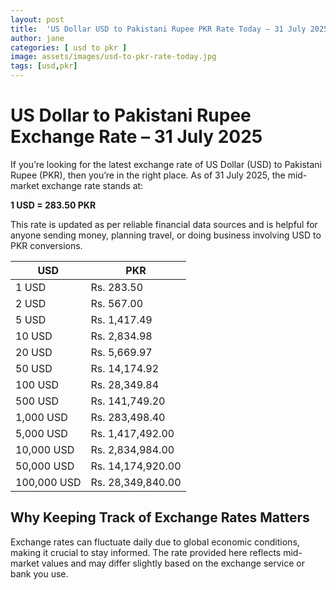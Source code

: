 ```yaml
---
layout: post
title:  'US Dollar USD to Pakistani Rupee PKR Rate Today – 31 July 2025'
author: jane
categories: [ usd to pkr ]
image: assets/images/usd-to-pkr-rate-today.jpg
tags: [usd,pkr]
---
```


# US Dollar to Pakistani Rupee Exchange Rate – 31 July 2025

If you’re looking for the latest exchange rate of US Dollar (USD) to Pakistani Rupee (PKR), then you’re in the right place. As of 31 July 2025, the mid-market exchange rate stands at:

**1 USD = 283.50 PKR**

This rate is updated as per reliable financial data sources and is helpful for anyone sending money, planning travel, or doing business involving USD to PKR conversions.

| USD | PKR |
| --- | --- |
| 1 USD | Rs. 283.50 |
| 2 USD | Rs. 567.00 |
| 5 USD | Rs. 1,417.49 |
| 10 USD | Rs. 2,834.98 |
| 20 USD | Rs. 5,669.97 |
| 50 USD | Rs. 14,174.92 |
| 100 USD | Rs. 28,349.84 |
| 500 USD | Rs. 141,749.20 |
| 1,000 USD | Rs. 283,498.40 |
| 5,000 USD | Rs. 1,417,492.00 |
| 10,000 USD | Rs. 2,834,984.00 |
| 50,000 USD | Rs. 14,174,920.00 |
| 100,000 USD | Rs. 28,349,840.00 |


## Why Keeping Track of Exchange Rates Matters

Exchange rates can fluctuate daily due to global economic conditions, making it crucial to stay informed. The rate provided here reflects mid-market values and may differ slightly based on the exchange service or bank you use.
